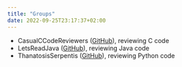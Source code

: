 ```yaml
---
title: "Groups"
date: 2022-09-25T23:17:37+02:00
---
```

- CasualCCodeReviewers ([GitHub](https://github.com/CasualCCodeReviewers/about)), reviewing C code
- LetsReadJava ([GitHub](https://github.com/LetsReadJava/About)), reviewing Java code
- ThanatosisSerpentis ([GitHub](https://github.com/ThanatosisSerpentis/about)),
  reviewing Python code
